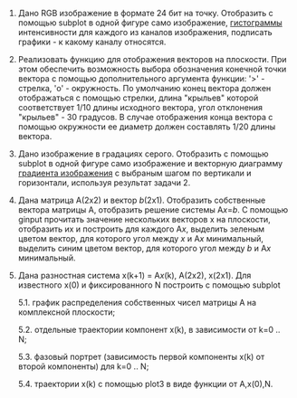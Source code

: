 1. Дано RGB изображение в формате 24 бит на точку. Отобразить с помощью subplot в одной фигуре само изображение, [гистограммы](https://ru.wikipedia.org/wiki/%D0%93%D0%B8%D1%81%D1%82%D0%BE%D0%B3%D1%80%D0%B0%D0%BC%D0%BC%D0%B0_(%D1%84%D0%BE%D1%82%D0%BE%D0%B3%D1%80%D0%B0%D1%84%D0%B8%D1%8F)) интенсивности для каждого из каналов изображения, подписать графики - к какому каналу относятся.
2. Реализовать функцию для отображения векторов на плоскости. При этом обеспечить возможность выбора обозначения конечной точки вектора с помощью дополнительного аргумента функции: '>' - стрелка, 'o' - окружность. По умолчанию конец вектора должен отображаться с помощью стрелки, длина "крыльев" которой соответствует 1/10 длины исходного вектора, угол отклонения "крыльев" - 30 градусов. В случае отображения конца вектора с помощью окружности ее диаметр должен составлять 1/20 длины вектора. 
 3. Дано изображение в градациях серого. Отобразить с помощью subplot в одной фигуре само изображение и векторную диаграмму [градиента изображения](https://ru.wikipedia.org/wiki/%D0%9E%D0%BF%D0%B5%D1%80%D0%B0%D1%82%D0%BE%D1%80_%D0%A1%D0%BE%D0%B1%D0%B5%D0%BB%D1%8F)  с выбраным шагом по вертикали и горизонтали, используя результат задачи 2.
4. Дана матрица A(2x2) и вектор *b*(2x1).  Отобразить собственные вектора матрицы A, отобразить решение системы A*x*=*b*. С помощью ginput прочитать значение нескольких векторов x на плоскости, отобразить их и построить для каждого A*x*, выделить зеленым цветом вектор, для которого угол между *x* и A*x* минимальный, выделить синим цветом вектор, для которого угол между *b* и A*x* минимальный.
5. Дана разностная система x(k+1) = A*x*(k), A(2x2), x(2x1). Для известного x(0) и фиксированного N построить с помощью subplot

     5.1. график распределения собственных чисел матрицы A на комплексной плоскости; 
     
     5.2. отдельные траектории компонент x(k), в зависимости от k=0 .. N;
     
     5.3. фазовый портрет (зависимость первой компоненты x(k) от второй компоненты) для k=0 .. N;
     
     5.4. траектории x(k) с помощью plot3 в виде функции от A,x(0),N.

